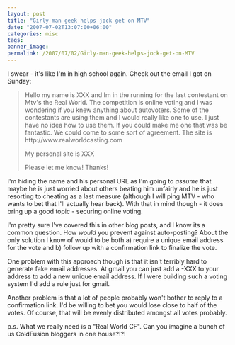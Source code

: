 ```yaml
---
layout: post
title: "Girly man geek helps jock get on MTV"
date: "2007-07-02T13:07:00+06:00"
categories: misc 
tags: 
banner_image: 
permalink: /2007/07/02/Girly-man-geek-helps-jock-get-on-MTV
---
```


I swear - it's like I'm in high school again. Check out the email I got on Sunday:

<blockquote>
Hello my name is XXX and Im in the running for the last contestant on Mtv's the Real World.  The competition is online voting and I was wondering if you knew anything about autovoters.  Some of the contestants are using them and I would really like one to use.  I just have no idea how to use them.  If you could make me one that was be fantastic.  We could come to some sort of agreement.  The site is http://www.realworldcasting.com

My personal site is XXX

Please let me know! Thanks!
</blockquote>

I'm hiding the name and his personal URL as I'm going to <i>assume</i> that maybe he is just worried about others beating him unfairly and he is just resorting to cheating as a last measure (although I will ping MTV - who wants to bet that I'll actually hear back). With that in mind though - it does bring up a good topic - securing online voting.

I'm pretty sure I've covered this in other blog posts, and I  know its a common question. How <i>would</i> you prevent against auto-posting? About the only solution I know of would to be both a) require a unique email address for the vote and b) follow up with a confirmation link to finalize the vote.

One problem with this approach though is that it isn't terribly hard to generate fake email addresses. At gmail you can just add a -XXX to your address to add a new unique email address. If I were building such a voting system I'd add a rule just for gmail. 

Another problem is that a lot of people probably won't bother to reply to a confirmation link. I'd be willing to bet you would lose close to half of the votes. Of course, that will be evenly distributed amongst all votes probably.

p.s. What we really need is a "Real World CF". Can you imagine a bunch of us ColdFusion bloggers in one house?!?!